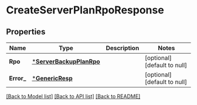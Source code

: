 # CreateServerPlanRpoResponse

## Properties
Name | Type | Description | Notes
------------ | ------------- | ------------- | -------------
**Rpo** | [***ServerBackupPlanRpo**](ServerBackupPlanRPO.md) |  | [optional] [default to null]
**Error_** | [***GenericResp**](GenericResp.md) |  | [optional] [default to null]

[[Back to Model list]](../README.md#documentation-for-models) [[Back to API list]](../README.md#documentation-for-api-endpoints) [[Back to README]](../README.md)

